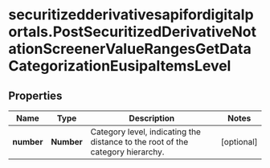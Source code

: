 # securitizedderivativesapifordigitalportals.PostSecuritizedDerivativeNotationScreenerValueRangesGetDataCategorizationEusipaItemsLevel

## Properties

Name | Type | Description | Notes
------------ | ------------- | ------------- | -------------
**number** | **Number** | Category level, indicating the distance to the root of the category hierarchy. | [optional] 



